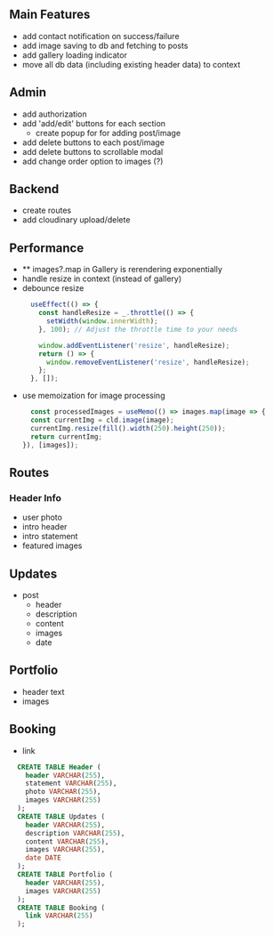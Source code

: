 ## Main Features
- add contact notification on success/failure
- add image saving to db and fetching to posts
- add gallery loading indicator
- move all db data (including existing header data) to context

## Admin
- add authorization
- add 'add/edit' buttons for each section
  - create popup for for adding post/image
- add delete buttons to each post/image
- add delete buttons to scrollable modal
- add change order option to images (?)

## Backend
- create routes
- add cloudinary upload/delete

## Performance
- ** images?.map in Gallery is rerendering exponentially
- handle resize in context (instead of gallery)
- debounce resize 
  ```js
    useEffect(() => {
      const handleResize = _.throttle(() => {
        setWidth(window.innerWidth);
      }, 100); // Adjust the throttle time to your needs

      window.addEventListener('resize', handleResize);
      return () => {
        window.removeEventListener('resize', handleResize);
      };
    }, []);
  ```
- use memoization for image processing
  ```js
    const processedImages = useMemo(() => images.map(image => {
    const currentImg = cld.image(image);
    currentImg.resize(fill().width(250).height(250));
    return currentImg;
  }), [images]);
  ```


## Routes

### Header Info
  - user photo
  - intro header
  - intro statement
  - featured images

## Updates
  - post
    - header
    - description
    - content
    - images
    - date

## Portfolio
  - header text
  - images

## Booking
  - link

```sql
  CREATE TABLE Header (
    header VARCHAR(255),
    statement VARCHAR(255),
    photo VARCHAR(255),
    images VARCHAR(255)
  );
  CREATE TABLE Updates (
    header VARCHAR(255),
    description VARCHAR(255),
    content VARCHAR(255),
    images VARCHAR(255),
    date DATE
  );
  CREATE TABLE Portfolio (
    header VARCHAR(255),
    images VARCHAR(255)
  );
  CREATE TABLE Booking (
    link VARCHAR(255)
  );
```